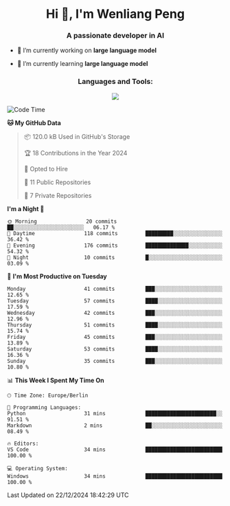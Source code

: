 <h1 align="center">Hi 👋, I'm Wenliang Peng</h1>
<h3 align="center">A passionate developer in AI</h3>

- 🔭 I’m currently working on **large language model**

- 🌱 I’m currently learning **large language model**

<!-- <h3 align="left">Connect with me:</h3> -->
<!-- <p align="left">
</p> -->

<h3 align="center">Languages and Tools:</h3>
<p align="center">
  <a href="https://skillicons.dev">
    <img src="https://skillicons.dev/icons?i=cpp,ros,docker,azure,git,linux,py,pytorch,cmake,githubactions,powershell,md&perline=6" />
  </a>
</p>


<!-- <p><img align="center" src="https://github-readme-stats.vercel.app/api/top-langs?username=bpwl0121&show_icons=true&locale=en&layout=compact" alt="bpwl0121" /></p> -->

<!-- <p><img align="center" src="https://github-readme-streak-stats.herokuapp.com/?user=bpwl0121&" alt="bpwl0121" /></p> -->

<!--START_SECTION:waka-->
![Code Time](http://img.shields.io/badge/Code%20Time-162%20hrs%2042%20mins-blue)

**🐱 My GitHub Data** 

> 📦 120.0 kB Used in GitHub's Storage 
 > 
> 🏆 18 Contributions in the Year 2024
 > 
> 💼 Opted to Hire
 > 
> 📜 11 Public Repositories 
 > 
> 🔑 7 Private Repositories 
 > 
**I'm a Night 🦉** 

```text
🌞 Morning                20 commits          ██░░░░░░░░░░░░░░░░░░░░░░░   06.17 % 
🌆 Daytime                118 commits         █████████░░░░░░░░░░░░░░░░   36.42 % 
🌃 Evening                176 commits         ██████████████░░░░░░░░░░░   54.32 % 
🌙 Night                  10 commits          █░░░░░░░░░░░░░░░░░░░░░░░░   03.09 % 
```
📅 **I'm Most Productive on Tuesday** 

```text
Monday                   41 commits          ███░░░░░░░░░░░░░░░░░░░░░░   12.65 % 
Tuesday                  57 commits          ████░░░░░░░░░░░░░░░░░░░░░   17.59 % 
Wednesday                42 commits          ███░░░░░░░░░░░░░░░░░░░░░░   12.96 % 
Thursday                 51 commits          ████░░░░░░░░░░░░░░░░░░░░░   15.74 % 
Friday                   45 commits          ███░░░░░░░░░░░░░░░░░░░░░░   13.89 % 
Saturday                 53 commits          ████░░░░░░░░░░░░░░░░░░░░░   16.36 % 
Sunday                   35 commits          ███░░░░░░░░░░░░░░░░░░░░░░   10.80 % 
```


📊 **This Week I Spent My Time On** 

```text
🕑︎ Time Zone: Europe/Berlin

💬 Programming Languages: 
Python                   31 mins             ███████████████████████░░   91.51 % 
Markdown                 2 mins              ██░░░░░░░░░░░░░░░░░░░░░░░   08.49 % 

🔥 Editors: 
VS Code                  34 mins             █████████████████████████   100.00 % 

💻 Operating System: 
Windows                  34 mins             █████████████████████████   100.00 % 
```


 Last Updated on 22/12/2024 18:42:29 UTC
<!--END_SECTION:waka-->
